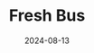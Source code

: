 ---  
layout: startup_page  
title: "Fresh Bus"  
id: "freshbus.com"  
permalink: "/freshbusfreshbus.com08132024/"  
website: "https://www.freshbus.com/"  
funding_round: "Series A"  
funding_amount: "$10.5M"  
investors: "Maniv, Shell Ventures, Alteria Capital, Riverwalk Holdings"  
about: "Fresh Bus is an intercity bus startup operating in India, providing affordable and eco-friendly travel using electric buses. They offer a digital-first customer experience with features like online ticketing, real-time tracking, and a loyalty program. The company aims to expand its route network and fleet significantly."  
markets: "Transportation, Ground Passenger Transportation, Information Services (B2C), Automotive, Application Software"  
hq: "Hyderabad, Telangana, India"  
founded_year: "2019"  
linkedin: "https://www.linkedin.com/company/freshbus_india"  
twitter: "https://twitter.com/freshbus_in"  
instagram: ""  
facebook: "https://www.facebook.com/freshbus.in"  
crunchbase: "https://www.crunchbase.com/organization/freshbus?utm_source=linkedin&utm_medium=referral&utm_campaign=linkedin_companies&utm_content=profile_cta_anon&trk=funding_crunchbase"  
pitchbook: "https://pitchbook.com/profiles/company/520011-91"  

date_display: "13-Aug-2024"  
date: "2024-08-13"

# SEO Optimization  
meta_title: "Fresh Bus - Series A Funding ($10.5M)"  
meta_description: "Fresh Bus, Fresh Bus is an intercity bus startup operating in India, providing affordable and eco-friendly travel using electric buses. They offer a digital-firs..."  
meta_keywords: "Fresh Bus, Transportation, Ground Passenger Transportation, Information Services (B2C), Automotive, Application Software, Series A funding"  
canonical_url: "https://startup.projectstartups.com/freshbusfreshbus.com08132024/"  
---